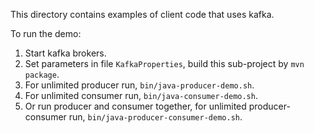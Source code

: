 This directory contains examples of client code that uses kafka.

To run the demo:

   1. Start kafka brokers.
   2. Set parameters in file `KafkaProperties`,  build this sub-project by `mvn package`.
   3. For unlimited producer run, `bin/java-producer-demo.sh`.
   4. For unlimited consumer run, `bin/java-consumer-demo.sh`.
   5. Or run producer and consumer together, for unlimited producer-consumer run, `bin/java-producer-consumer-demo.sh`.
